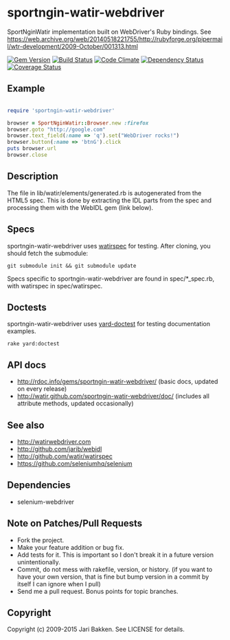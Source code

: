 sportngin-watir-webdriver
===============

SportNginWatir implementation built on WebDriver's Ruby bindings.
See https://web.archive.org/web/20140518221755/http://rubyforge.org/pipermail/wtr-development/2009-October/001313.html

[![Gem Version](https://badge.fury.io/rb/sportngin-watir-webdriver.png)](http://badge.fury.io/rb/sportngin-watir-webdriver)
[![Build Status](https://travis-ci.org/watir/sportngin-watir-webdriver.png?branch=master)](https://travis-ci.org/watir/sportngin-watir-webdriver)
[![Code Climate](https://codeclimate.com/github/watir/sportngin-watir-webdriver.png)](https://codeclimate.com/github/watir/sportngin-watir-webdriver)
[![Dependency Status](https://gemnasium.com/watir/sportngin-watir-webdriver.png)](https://gemnasium.com/watir/sportngin-watir-webdriver)
[![Coverage Status](https://coveralls.io/repos/watir/sportngin-watir-webdriver/badge.png?branch=master)](https://coveralls.io/r/watir/sportngin-watir-webdriver)

Example
-------
```ruby

require 'sportngin-watir-webdriver'

browser = SportNginWatir::Browser.new :firefox
browser.goto "http://google.com"
browser.text_field(:name => 'q').set("WebDriver rocks!")
browser.button(:name => 'btnG').click
puts browser.url
browser.close
```

Description
-----------

The file in lib/watir/elements/generated.rb is autogenerated from the HTML5 spec. This is done by extracting the IDL parts from the spec and processing them with the WebIDL gem (link below).

Specs
-----

sportngin-watir-webdriver uses [watirspec](http://github.com/watir/watirspec) for testing. After cloning, you should fetch the submodule:

    git submodule init && git submodule update

Specs specific to sportngin-watir-webdriver are found in spec/*_spec.rb, with watirspec in spec/watirspec.

Doctests
--------

sportngin-watir-webdriver uses [yard-doctest](https://github.com/p0deje/yard-doctest) for testing documentation examples.

    rake yard:doctest

API docs
--------

* http://rdoc.info/gems/sportngin-watir-webdriver/ (basic docs, updated on every release)
* http://watir.github.com/sportngin-watir-webdriver/doc/ (includes all attribute methods, updated occasionally)

See also
--------

* http://watirwebdriver.com
* http://github.com/jarib/webidl
* http://github.com/watir/watirspec
* https://github.com/seleniumhq/selenium

Dependencies
------------

* selenium-webdriver

Note on Patches/Pull Requests
-----------------------------

* Fork the project.
* Make your feature addition or bug fix.
* Add tests for it. This is important so I don't break it in a
  future version unintentionally.
* Commit, do not mess with rakefile, version, or history.
  (if you want to have your own version, that is fine but bump version in a commit by itself I can ignore when I pull)
* Send me a pull request. Bonus points for topic branches.

Copyright
---------

Copyright (c) 2009-2015 Jari Bakken. See LICENSE for details.
